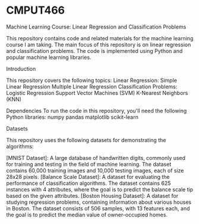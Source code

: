 # CMPUT466
Machine Learning Course: Linear Regression and Classification Problems

This repository contains code and related materials for the machine learning course I am taking. The main focus of this repository is on linear regression and classification problems. The code is implemented using Python and popular machine learning libraries.

Introduction

This repository covers the following topics:
Linear Regression:
Simple Linear Regression
Multiple Linear Regression
Classification Problems:
Logistic Regression
Support Vector Machines (SVM)
K-Nearest Neighbors (KNN)

Dependencies
To run the code in this repository, you'll need the following Python libraries:
numpy
pandas
matplotlib
scikit-learn

Datasets

This repository uses the following datasets for demonstrating the algorithms:

[MNIST Dataset]: A large database of handwritten digits, commonly used for training and testing in the field of machine learning. The dataset contains 60,000 training images and 10,000 testing images, each of size 28x28 pixels.
[Balance Scale Dataset]: A dataset for evaluating the performance of classification algorithms. The dataset contains 625 instances with 4 attributes, where the goal is to predict the balance scale tip based on the given attributes.
[Boston Housing Dataset]: A dataset for studying regression problems, containing information about various houses in Boston. The dataset consists of 506 samples, with 13 features each, and the goal is to predict the median value of owner-occupied homes.

